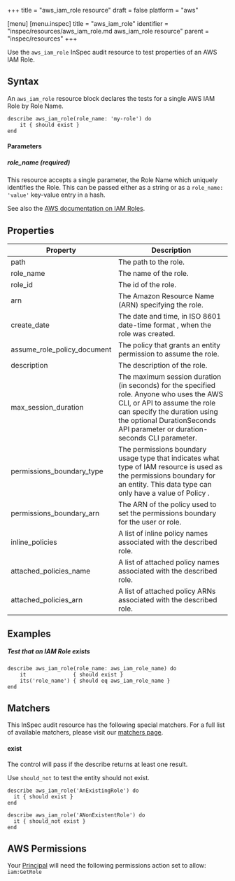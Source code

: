 +++
title = "aws_iam_role resource"
draft = false
platform = "aws"

[menu]
  [menu.inspec]
    title = "aws_iam_role"
    identifier = "inspec/resources/aws_iam_role.md aws_iam_role resource"
    parent = "inspec/resources"
+++


Use the `aws_iam_role` InSpec audit resource to test properties of an AWS IAM Role.

## Syntax

An `aws_iam_role` resource block declares the tests for a single AWS IAM Role by Role Name.

    describe aws_iam_role(role_name: 'my-role') do
        it { should exist }
    end

#### Parameters

##### role\_name _(required)_

This resource accepts a single parameter, the Role Name which uniquely identifies the Role.
This can be passed either as a string or as a `role_name: 'value'` key-value entry in a hash.

See also the [AWS documentation on IAM Roles](https://docs.aws.amazon.com/IAM/latest/UserGuide/id_roles.html).

## Properties

|Property                       | Description|
| ---                           | --- |
|path                           | The path to the role. |
|role\_name                     | The name of the role. |
|role\_id                       | The id of the role. |
|arn                            | The Amazon Resource Name (ARN) specifying the role. |
|create\_date                   | The date and time, in ISO 8601 date-time format , when the role was created. |
|assume\_role\_policy\_document | The policy that grants an entity permission to assume the role. |
|description                    | The description of the role. |
|max\_session\_duration         | The maximum session duration (in seconds) for the specified role. Anyone who uses the AWS CLI, or API to assume the role can specify the duration using the optional DurationSeconds API parameter or duration-seconds CLI parameter. |
|permissions\_boundary\_type    | The permissions boundary usage type that indicates what type of IAM resource is used as the permissions boundary for an entity. This data type can only have a value of Policy . |
|permissions\_boundary\_arn     | The ARN of the policy used to set the permissions boundary for the user or role. |
|inline\_policies               | A list of inline policy names associated with the described role. |
|attached\_policies\_name       | A list of attached policy names associated with the described role. |
|attached\_policies\_arn        | A list of attached policy ARNs associated with the described role. |


## Examples

##### Test that an IAM Role exists
    describe aws_iam_role(role_name: aws_iam_role_name) do
        it               { should exist }
        its('role_name') { should eq aws_iam_role_name }
    end

## Matchers

This InSpec audit resource has the following special matchers. For a full list of available matchers, please visit our [matchers page](https://www.inspec.io/docs/reference/matchers/).


#### exist

The control will pass if the describe returns at least one result.

Use `should_not` to test the entity should not exist.

    describe aws_iam_role('AnExistingRole') do
      it { should exist }
    end

    describe aws_iam_role('ANonExistentRole') do
      it { should_not exist }
    end

## AWS Permissions

Your [Principal](https://docs.aws.amazon.com/IAM/latest/UserGuide/intro-structure.html#intro-structure-principal) will need the following permissions action set to allow: 
`iam:GetRole` 
